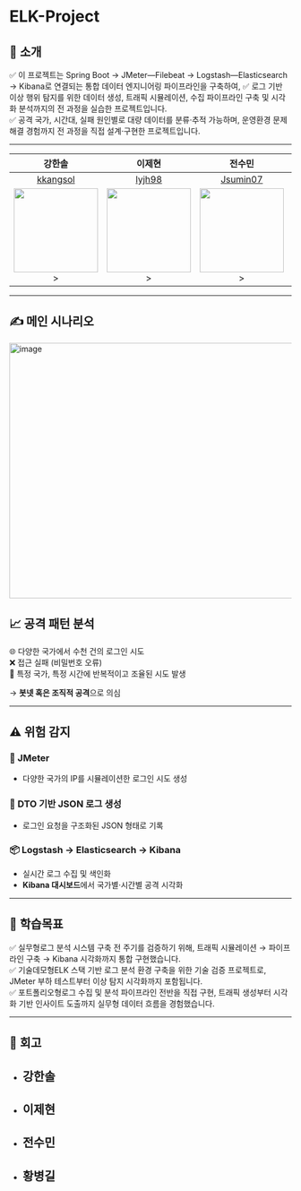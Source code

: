 # ELK-Project

## 📝 소개
✅ 이 프로젝트는 Spring Boot → JMeter—Filebeat → Logstash—Elasticsearch → Kibana로 연결되는 통합 데이터 엔지니어링 파이프라인을 구축하여,
✅ 로그 기반 이상 행위 탐지를 위한 데이터 생성, 트래픽 시뮬레이션, 수집 파이프라인 구축 및 시각화 분석까지의 전 과정을 실습한 프로젝트입니다. <br>
✅ 공격 국가, 시간대, 실패 원인별로 대량 데이터를 분류·추적 가능하며, 운영환경 문제해결 경험까지 전 과정을 직접 설계·구현한 프로젝트입니다.

---

|강한솔|이제현|전수민|황병길|
|:---:|:---:|:---:|:---:|
|[kkangsol](https://github.com/kkangsol)|[lyjh98](https://github.com/lyjh98)|[Jsumin07](https://github.com/Jsumin07)|[Gill010147](https://github.com/Gill010147)|
|<img src="https://avatars.githubusercontent.com/kkangsol" width="150px;" alt=""/>>|<img src="https://avatars.githubusercontent.com/lyjh98" width="150px;" alt=""/>>|<img src="https://avatars.githubusercontent.com/Jsumin07" width="150px;" alt=""/>>|<img src="https://avatars.githubusercontent.com/Gill010147" width="150px;" alt=""/>|

---

## ✍️ 메인 시나리오
<img width="860" height="456" alt="image" src="https://github.com/user-attachments/assets/66ca00aa-fba1-4be5-960f-1c636d99d228" />

## 📈 공격 패턴 분석

🌐 다양한 국가에서 수천 건의 로그인 시도 <br>
❌ 접근 실패 (비밀번호 오류) <br>
🔁 특정 국가, 특정 시간에 반복적이고 조율된 시도 발생 <br>
  
  → **봇넷 혹은 조직적 공격**으로 의심

---

## ⚠️ 위험 감지

### 🔧 JMeter
- 다양한 국가의 IP를 시뮬레이션한 로그인 시도 생성

### 🧾 DTO 기반 JSON 로그 생성
- 로그인 요청을 구조화된 JSON 형태로 기록

### 📦 Logstash → Elasticsearch → Kibana
- 실시간 로그 수집 및 색인화
- **Kibana 대시보드**에서 국가별·시간별 공격 시각화

---

## 🎯 학습목표
✅ 실무형로그 분석 시스템 구축 전 주기를 검증하기 위해, 트래픽 시뮬레이션 → 파이프라인 구축 → Kibana 시각화까지 통합 구현했습니다. <br>
✅ 기술데모형ELK 스택 기반 로그 분석 환경 구축을 위한 기술 검증 프로젝트로, JMeter 부하 테스트부터 이상 탐지 시각화까지 포함됩니다. <br>
✅ 포트폴리오형로그 수집 및 분석 파이프라인 전반을 직접 구현, 트래픽 생성부터 시각화 기반 인사이트 도출까지 실무형 데이터 흐름을 경험했습니다. 

---

## 📓 회고
- 강한솔
  - 
- 이제현
  - 
- 전수민
  - 
- 황병길
  - 

